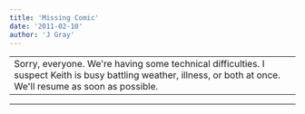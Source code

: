 ```yaml
---
title: 'Missing Comic'
date: '2011-02-10'
author: 'J Gray'
---
```


<div>
<!-- Main content here -->
<table border="0" class="post"><tbody><tr><td>
   
   <div class="post_body">
       Sorry, everyone. We're having some technical difficulties. I suspect Keith is busy battling weather, illness, or both at once. We'll resume as soon as possible.<br>
   </div>
   </td></tr>
   </tbody></table><hr><table style="width:100%; border:0;" class="comment_table"><tbody></tbody></table>
<!-- End main content -->
              </div>
